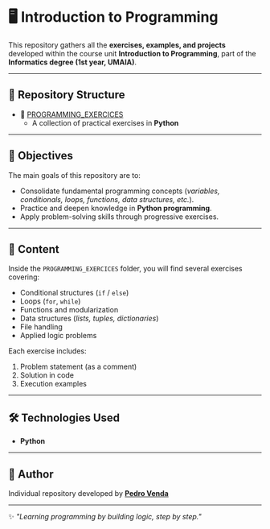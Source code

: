 # 🖥️ Introduction to Programming  

This repository gathers all the **exercises, examples, and projects** developed within the course unit **Introduction to Programming**, part of the **Informatics degree (1st year, UMAIA)**.  

---

## 📂 Repository Structure  

- 📂 [PROGRAMMING_EXERCICES](./PROGRAMMING_EXERCICES)  
   - A collection of practical exercises in **Python**  

---

## 🎯 Objectives  

The main goals of this repository are to:  

- Consolidate fundamental programming concepts (*variables, conditionals, loops, functions, data structures, etc.*).  
- Practice and deepen knowledge in **Python programming**.  
- Apply problem-solving skills through progressive exercises.  

---

## 🧩 Content  

Inside the `PROGRAMMING_EXERCICES` folder, you will find several exercises covering:  

- Conditional structures (`if` / `else`)  
- Loops (`for`, `while`)  
- Functions and modularization  
- Data structures (*lists, tuples, dictionaries*)  
- File handling  
- Applied logic problems  

Each exercise includes:  
1. Problem statement (as a comment)  
2. Solution in code  
3. Execution examples  

---

## 🛠️ Technologies Used  

- **Python**  

---

## 👤 Author  

Individual repository developed by **[Pedro Venda](https://github.com/PedroVenda27)**  

---

✨ *"Learning programming by building logic, step by step."*  
